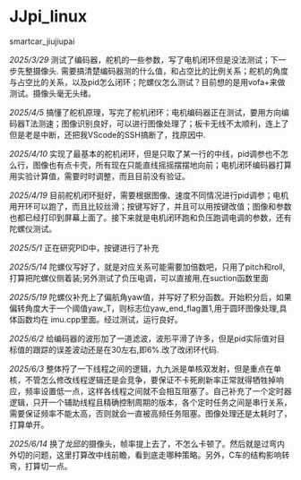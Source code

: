 # JJpi_linux
smartcar_jiujiupai

*2025/3/29*
测试了编码器，舵机的一些参数，写了电机闭环但是没法测试；下一步先整摄像头.
需要搞清楚编码器测的什么值，和占空比的比例关系；舵机的角度与占空比的关系，以及pid怎么闭环；陀螺仪怎么测试？目前想的是用vofa+来做测试。摄像头毫无头绪。

*2025/4/5*
搞懂了舵机原理，写完了舵机闭环；电机编码器正在测试，要用方向编码器T法测速；图像识别良好，可以进行图像处理了；板卡无线不太顺利，连上了但是老是中断，还把我VScode的SSH搞断了，找原因中.

*2025/4/10*
实现了最基本的舵机闭环，但是只取了某一行的中线，pid调参也不怎么行，图像也有点卡壳，所有现在只能直线摇摇摆摆地向前；电机闭环编码器打算用实验计算值，需要时时调整，而且目前没有验证。

*2025/4/19*
目前舵机闭环挺好，需要根据图像、速度不同情况进行pid调参；电机用开环可以跑了，而且比较丝滑；按键写好了，并且可以用按键改值；图像和参数也都已经打印到屏幕上面了。接下来就是电机闭环跑和负压跑调电调的参数，还有陀螺仪测试。

*2025/5/1*
正在研究PID中，按键进行了补充

*2025/5/14*
陀螺仪写好了，就是对应关系可能需要加倍数吧，只用了pitch和roll,打算把陀螺仪侧着装;另外测试了负压电调，可以直接用,在suction函数里面

*2025/5/19*
陀螺仪补充上了偏航角yaw值，并写好了积分函数。开始积分后，如果偏转角度大于一个阈值yaw_T，则标志位yaw_end_flag置1,用于圆环图像处理,具体函数均在
imu.cpp里面。经过测试，运行良好。

*2025/6/2*
给编码器的波形加了一道滤波，波形平滑了许多，但是pid实际值对目标值的跟踪的误差波动还是在30左右,即6%.改了改闭环代码.

*2025/6/3*
整体捋了一下线程之间的逻辑，九九派是单核双发射，但是重点在单核，不管怎么修改线程逻辑还是会竞争，要保证不卡死刷新率正常就得牺牲掉响应，频率设置低一点，这样各线程之间就不会相互阻塞了。自己补充了一个定时器逻辑，只开一个辅助线程且精确控制周期的版本，各个定时任务之间是串行关系，需要保证频率不能太高，否则就会一直被高频任务阻塞。图像处理还是太耗时了，打算单开。

*2025/6/14*
换了龙邱的摄像头，帧率提上去了，不怎么卡顿了。然后就是过弯内外切的问题，这里打算改中线前瞻，看到底走哪种策略。另外，C车的结构影响转弯，打算切一点。